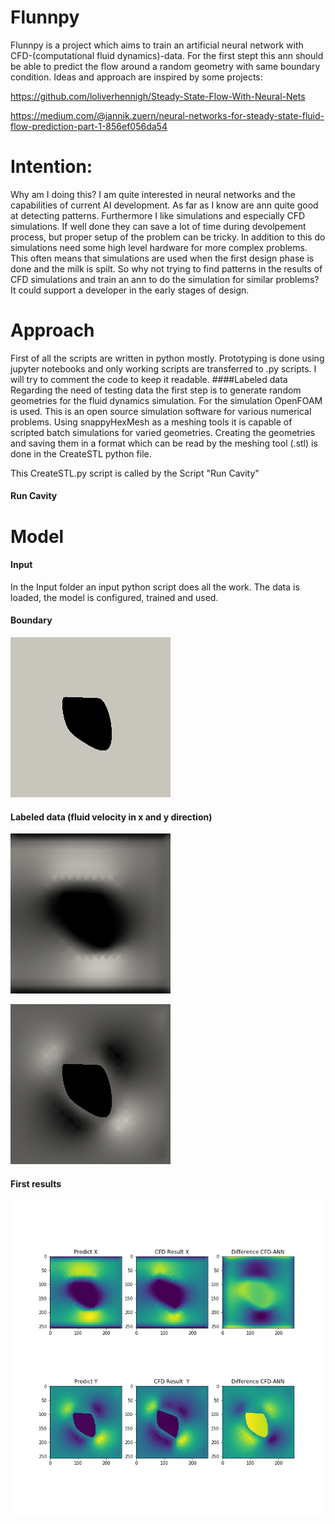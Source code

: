 # Flunnpy
Flunnpy is a project which aims to train an artificial neural network with CFD-(computational fluid dynamics)-data. For the first stept this ann should be able to predict the flow around a random geometry with same boundary condition. Ideas and approach are inspired by some projects:

https://github.com/loliverhennigh/Steady-State-Flow-With-Neural-Nets

https://medium.com/@jannik.zuern/neural-networks-for-steady-state-fluid-flow-prediction-part-1-856ef056da54

# Intention:
Why am I doing this? I am quite interested in neural networks and the capabilities of current AI development. As far as I know are ann quite good at detecting patterns. 
Furthermore I like simulations and especially CFD simulations. If well done they can save a lot of time during devolpement process, but proper setup of the problem can be tricky. In addition to this do simulations need some high level hardware for more complex problems. This often means that simulations are used when the first design phase is done and the milk is spilt. 
So why not trying to find patterns in the results of CFD simulations and train an ann to do the simulation for similar problems? It could support a developer in the early stages of design.

# Approach
First of all the scripts are written in python mostly. Prototyping is done using jupyter notebooks and only working scripts are transferred to .py scripts.  I will try to comment the code to keep it readable.
####Labeled data
Regarding the need of testing data the first step is to generate random geometries for the fluid dynamics simulation. For the simulation OpenFOAM is used. This is an open source simulation software for various numerical problems. Using snappyHexMesh as a meshing tools it is capable of scripted batch simulations for varied geometries. 
Creating the geometries and saving them in a format which can be read by the meshing tool (.stl) is done in the CreateSTL python file. 

This CreateSTL.py script is called by the Script "Run Cavity"

#### Run Cavity



# Model

#### Input
In the Input folder an input python script does all the work. The data is loaded, the model is configured, trained and used.


#### Boundary
![geometry /mesh](https://github.com/FredS1000/Flunnpy/blob/master/Pics/No34_A_0-0007_L0-1143_cavity_vel_1_Mesh.png)
#### Labeled data (fluid velocity in x and y direction) 
![velocity field x-direction](https://github.com/FredS1000/Flunnpy/blob/master/Pics/No34_A_0-0007_L0-1143_cavity_vel_1_X.png)

![velocity field y-direction](https://github.com/FredS1000/Flunnpy/blob/master/Pics/No34_A_0-0007_L0-1143_cavity_vel_1_Y.png)

#### First results
 ![First Results](https://github.com/FredS1000/Flunnpy/blob/master/Pics/Resultplot.png)
